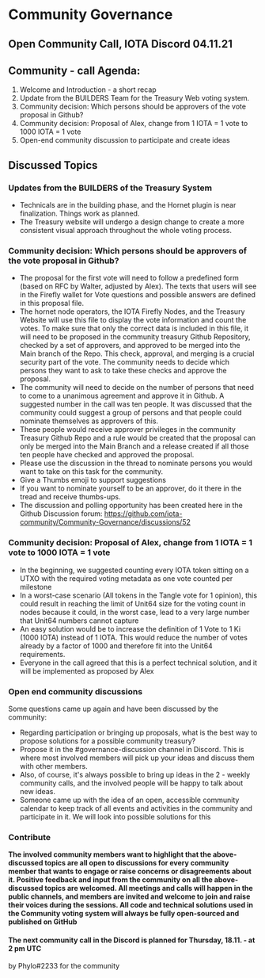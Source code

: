 <!-- COMMUNITY-GOVERNANCE -->
# **Community Governance**


## **Open Community Call, IOTA Discord 04.11.21**




<!-- COMMUNITY - CALL AGENDA -->
## **Community - call Agenda:**

1. Welcome and Introduction - a short recap
1. Update from the BUILDERS Team for the Treasury Web voting system.
1. Community decision: Which persons should be approvers of the vote proposal in Github?
1. Community decision: Proposal of Alex, change from 1 IOTA = 1 vote to 1000 IOTA = 1 vote
3. Open-end community discussion to participate and create ideas

<!-- DISCUSSED TOPICS -->
## **Discussed Topics**

### **Updates from the BUILDERS of the Treasury System**

- Technicals are in the building phase, and the Hornet plugin is near finalization. Things work as planned.
- The Treasury website will undergo a design change to create a more consistent visual approach throughout the whole voting process.

### **Community decision: Which persons should be approvers of the vote proposal in Github?**

- The proposal for the first vote will need to follow a predefined form (based on RFC by Walter, adjusted by Alex). The texts that users will see in the Firefly wallet for Vote questions and possible answers are defined in this proposal file.
- The hornet node operators, the IOTA Firefly Nodes, and the Treasury Website will use this file to display the vote information and count the votes. To make sure that only the correct data is included in this file, it will need to be proposed in the community treasury Github Repository, checked by a set of approvers, and approved to be merged into the Main branch of the Repo.
This check, approval, and merging is a crucial security part of the vote. The community needs to decide which persons they want to ask to take these checks and approve the proposal.
- The community will need to decide on the number of persons that need to come to a unanimous agreement and approve it in Github. A suggested number in the call was ten people.
It was discussed that the community could suggest a group of persons and that people could nominate themselves as approvers of this.
- These people would receive approver privileges in the community Treasury Github Repo and a rule would be created that the proposal can only be merged into the Main Branch and a release created if all those ten people have checked and approved the proposal.
- Please use the discussion in the thread to nominate persons you would want to take on this task for the community.
- Give a Thumbs emoji to support suggestions
- If you want to nominate yourself to be an approver, do it there in the tread and receive thumbs-ups.
- The discussion and polling opportunity has been created here in the Github Discussion forum:
https://github.com/iota-community/Community-Governance/discussions/52

### **Community decision: Proposal of Alex, change from 1 IOTA = 1 vote to 1000 IOTA = 1 vote**

- In the beginning, we suggested counting every IOTA token sitting on a UTXO with the required voting metadata as one vote counted per milestone
- In a worst-case scenario (All tokens in the Tangle vote for 1 opinion), this could result in reaching the limit of Unit64 size for the voting count in nodes because it could, in the worst case, lead to a very large number that Unit64 numbers cannot capture
- An easy solution would be to increase the definition of 1 Vote to 1 Ki (1000 IOTA) instead of 1 IOTA. This would reduce the number of votes already by a factor of 1000 and therefore fit into the Unit64 requirements.
- Everyone in the call agreed that this is a perfect technical solution, and it will be implemented as proposed by Alex




### **Open end community discussions**

Some questions came up again and have been discussed by the community:
- Regarding participation or bringing up proposals, what is the best way to propose solutions for a possible community treasury?
- Propose it in the #governance-discussion channel in Discord. This is where most involved members will pick up your ideas and discuss them with other members.
- Also, of course, it's always possible to bring up ideas in the 2 - weekly community calls, and the involved people will be happy to talk about new ideas.
- Someone came up with the idea of an open, accessible community calendar to keep track of all events and activities in the community and participate in it. We will look into possible solutions for this



### **Contribute**

**The involved community members want to highlight that the above-discussed topics are all open to discussions for every community member that wants to engage or raise concerns or disagreements about it. Positive feedback and input from the community on all the above-discussed topics are welcomed. All meetings and calls will happen in the public channels, and members are invited and welcome to join and raise their voices during the sessions. All code and technical solutions used in the Community voting system will always be fully open-sourced and published on GitHub**


#### **The next community call in the Discord is planned for Thursday, 18.11. - at 2 pm UTC**

by Phylo#2233 for the community
